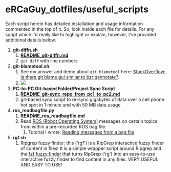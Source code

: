 # eRCaGuy_dotfiles/useful_scripts

Each script herein has detailed installation and usage information commented in the top of it. So, look inside each file for details. For any script which I'd really like to highlight or explain, however, I've provided additional details below. 

1. **git-diffn.sh**
    1. **[README_git-diffn.md](README_git-diffn.md)**
    1. `git diff` with line numbers
1. **git-blametool.sh**
    1. See my answer and demo about `git blametool` here: [StackOverflow: Is there git blame gui similar to bzr qannotate?](https://stackoverflow.com/a/66433627/4561887).
    1. [![](https://i.stack.imgur.com/5D4oE.jpg)](https://i.stack.imgur.com/5D4oE.jpg)
1. **PC-to-PC Git-based Folder/Project Sync Script**
    1. **[README_git-sync_repo_from_pc1_to_pc2.md](README_git-sync_repo_from_pc1_to_pc2.md)**
    1. git-based sync script to re-sync gigabytes of data over a cell phone hot spot in 1 minute and with 50 MB data usage
1. **ros_readbagfile.py**
    1. **[README_ros_readbagfile.md](README_ros_readbagfile.md)**
    1. Read [ROS (Robot Operating System)](http://wiki.ros.org/) messages on certain topics from within a pre-recorded ROS bag file.
        1. Tutorial I wrote: [Reading messages from a bag file](http://wiki.ros.org/ROS/Tutorials/reading%20msgs%20from%20a%20bag%20file)
1. **rgf.sh**
    1. Ripgrep fuzzy finder: this ('rgf') is a RipGrep interactive fuzzy finder of content in files! It is a simple wrapper script around Ripgrep and the [fzf fuzzy finder](https://github.com/junegunn/fzf#3-interactive-ripgrep-integration) that turns RipGrep ('rg') into an easy-to-use interactive fuzzy finder to find content in any files. VERY USEFUL AND EASY TO USE!


